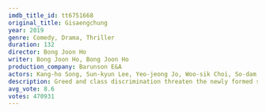 ```yaml
---
imdb_title_id: tt6751668
original_title: Gisaengchung
year: 2019
genre: Comedy, Drama, Thriller
duration: 132
director: Bong Joon Ho
writer: Bong Joon Ho, Bong Joon Ho
production_company: Barunson E&A
actors: Kang-ho Song, Sun-kyun Lee, Yeo-jeong Jo, Woo-sik Choi, So-dam Park, Jeong-eun Lee, Hye-jin Jang, Myeong-hoon Park, Ji-so Jung, Hyun-jun Jung, Keun-rok Park, Jeong Esuz, Jo Jae-Myeong, Ik-han Jung, Kim Gyu Baek
description: Greed and class discrimination threaten the newly formed symbiotic relationship between the wealthy Park family and the destitute Kim clan.
avg_vote: 8.6
votes: 470931
---
```

